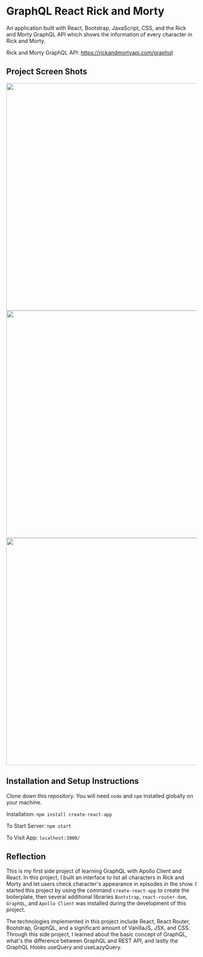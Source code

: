 # GraphQL React Rick and Morty

An application built with React, Bootstrap, JavaScript, CSS, and the Rick and Morty GraphQL API which shows the information of every character in Rick and Morty.

Rick and Morty GraphQL API: https://rickandmortyapi.com/graphql

## Project Screen Shots

<img src="https://github.com/chrisnumber49/GraphQL-React-RickandMorty/blob/master/screen%20shot/demo1.png" width="600" >
<img src="https://github.com/chrisnumber49/GraphQL-React-RickandMorty/blob/master/screen%20shot/demo2.png" width="600" >
<img src="https://github.com/chrisnumber49/GraphQL-React-RickandMorty/blob/master/screen%20shot/demo3.png" width="600" >

## Installation and Setup Instructions

Clone down this repository. You will need `node` and `npm` installed globally on your machine.

Installation: `npm install create-react-app`

To Start Server: `npm start`

To Visit App: `localhost:3000/`

## Reflection

This is my first side project of learning GraphQL with Apollo Client and React. In this project, I built an interface to list all characters in Rick and Morty and let users check character's appearance in episodes in the show. I started this project by using the command `create-react-app` to create the boilerplate, then several additional libraries `Bootstrap`, `react-router-dom`, `GraphQL`, and `Apollo Client` was installed during the development of this project.

The technologies implemented in this project include React, React Router, Bootstrap, GraphQL, and a significant amount of VanillaJS, JSX, and CSS. Through this side project, I learned about the basic concept of GraphQL, what's the difference between GraphQL and REST API, and lastly the GraphQL Hooks useQuery and useLazyQuery.
